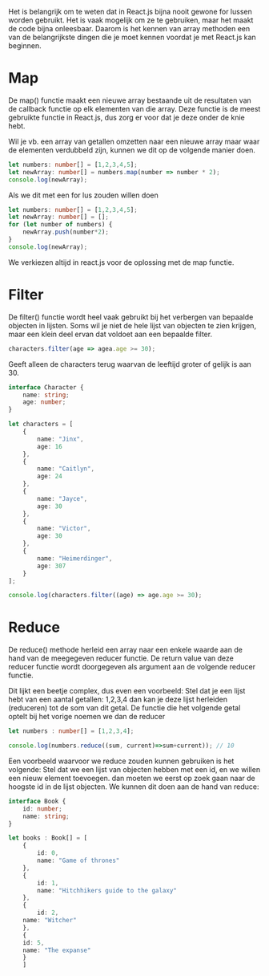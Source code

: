 Het is belangrijk om te weten dat in React.js bijna nooit gewone for lussen worden gebruikt. Het is vaak mogelijk om ze te gebruiken, maar het maakt de code bijna onleesbaar. Daarom is het kennen van array methoden een van de belangrijkste dingen die je moet kennen voordat je met React.js kan beginnen.

# Map
De map() functie maakt een nieuwe array bestaande uit de resultaten van de callback functie op elk elementen van die array. Deze functie is de meest gebruikte functie in React.js, dus zorg er voor dat je deze onder de knie hebt.

Wil je vb. een array van getallen omzetten naar een nieuwe array maar waar de elementen verdubbeld zijn, kunnen we dit op de volgende manier doen.
```ts
let numbers: number[] = [1,2,3,4,5];
let newArray: number[] = numbers.map(number => number * 2);
console.log(newArray);
```

Als we dit met een for lus zouden willen doen
```ts
let numbers: number[] = [1,2,3,4,5];
let newArray: number[] = [];
for (let number of numbers) {
	newArray.push(number*2);
}
console.log(newArray);
```
We verkiezen altijd in react.js voor de oplossing met de map functie.

# Filter
De filter() functie wordt heel vaak gebruikt bij het verbergen van bepaalde objecten in lijsten. Soms wil je niet de hele lijst van objecten te zien krijgen, maar een klein deel ervan dat voldoet aan een bepaalde filter.
```ts
characters.filter(age => agea.age >= 30);
```

Geeft alleen de characters terug waarvan de leeftijd groter of gelijk is aan 30.
```ts
interface Character {
	name: string;
	age: number;
}

let characters = [
	{
		name: "Jinx",
		age: 16
	},
	{
		name: "Caitlyn",
		age: 24
	},
	{
		name: "Jayce",
		age: 30
	},
	{
		name: "Victor",
		age: 30
	},
	{
		name: "Heimerdinger",
		age: 307
	}
];

console.log(characters.filter((age) => age.age >= 30);
```

# Reduce
De reduce() methode herleid een array naar een enkele waarde aan de hand van de meegegeven reducer functie. De return value van deze reducer functie wordt doorgegeven als argument aan de volgende reducer functie.

Dit lijkt een beetje complex, dus even een voorbeeld: Stel dat je een lijst hebt van een aantal getallen: 1,2,3,4 dan kan je deze lijst herleiden (reduceren) tot de som van dit getal. De functie die het volgende getal optelt bij het vorige noemen we dan de reducer
```ts
let numbers : number[] = [1,2,3,4];

console.log(numbers.reduce((sum, current)=>sum+current)); // 10
```

Een voorbeeld waarvoor we reduce zouden kunnen gebruiken is het volgende: Stel dat we een lijst van objecten hebben met een id, en we willen een nieuw element toevoegen. dan moeten we eerst op zoek gaan naar de hoogste id in de lijst objecten. We kunnen dit doen aan de hand van reduce:
```ts
interface Book {
	id: number;
	name: string;
}

let books : Book[] = [
	{  
		id: 0,  
		name: "Game of thrones"  
	},  
	{  
		id: 1,  
		name: "Hitchhikers guide to the galaxy"  
	},  
	{  
		id: 2,  
	name: "Witcher"  
	},  
	{  
	id: 5,  
	name: "The expanse"  
	}
	]
```